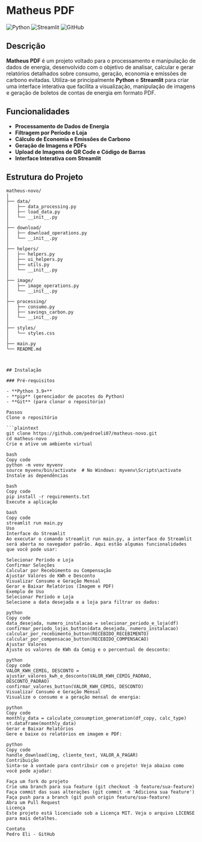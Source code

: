 # Matheus PDF

![Python](https://img.shields.io/badge/Python-3.9+-blue.svg)
![Streamlit](https://img.shields.io/badge/Streamlit-0.84.0+-red.svg)
![GitHub](https://img.shields.io/badge/GitHub-Repository-lightgrey.svg)

## Descrição

**Matheus PDF** é um projeto voltado para o processamento e manipulação de dados de energia, desenvolvido com o objetivo de analisar, calcular e gerar relatórios detalhados sobre consumo, geração, economia e emissões de carbono evitadas. Utiliza-se principalmente **Python** e **Streamlit** para criar uma interface interativa que facilita a visualização, manipulação de imagens e geração de boletos de contas de energia em formato PDF.

## Funcionalidades

- **Processamento de Dados de Energia**
- **Filtragem por Período e Loja**
- **Cálculo de Economia e Emissões de Carbono**
- **Geração de Imagens e PDFs**
- **Upload de Imagens de QR Code e Código de Barras**
- **Interface Interativa com Streamlit**

## Estrutura do Projeto

```plaintext
matheus-novo/
│
├── data/
│   ├── data_processing.py
│   ├── load_data.py
│   └── __init__.py
│
├── download/
│   ├── download_operations.py
│   └── __init__.py
│
├── helpers/
│   ├── helpers.py
│   ├── ui_helpers.py
│   ├── utils.py
│   └── __init__.py
│
├── image/
│   ├── image_operations.py
│   └── __init__.py
│
├── processing/
│   ├── consumo.py
│   ├── savings_carbon.py
│   └── __init__.py
│
├── styles/
│   └── styles.css
│
├── main.py
└── README.md



## Instalação

### Pré-requisitos

- **Python 3.9+**
- **pip** (gerenciador de pacotes do Python)
- **Git** (para clonar o repositório)

Passos
Clone o repositório

```plaintext
git clone https://github.com/pedroeli07/matheus-novo.git
cd matheus-novo
Crie e ative um ambiente virtual

bash
Copy code
python -m venv myvenv
source myvenv/bin/activate  # No Windows: myvenv\Scripts\activate
Instale as dependências

bash
Copy code
pip install -r requirements.txt
Execute a aplicação

bash
Copy code
streamlit run main.py
Uso
Interface do Streamlit
Ao executar o comando streamlit run main.py, a interface do Streamlit será aberta no navegador padrão. Aqui estão algumas funcionalidades que você pode usar:

Selecionar Período e Loja
Confirmar Seleções
Calcular por Recebimento ou Compensação
Ajustar Valores de KWh e Desconto
Visualizar Consumo e Geração Mensal
Gerar e Baixar Relatórios (Imagem e PDF)
Exemplo de Uso
Selecionar Período e Loja
Selecione a data desejada e a loja para filtrar os dados:

python
Copy code
data_desejada, numero_instalacao = selecionar_periodo_e_loja(df)
confirmar_periodo_lojas_button(data_desejada, numero_instalacao)
calcular_por_recebimento_button(RECEBIDO_RECEBIMENTO)
calcular_por_compensacao_button(RECEBIDO_COMPENSACAO)
Ajustar Valores
Ajuste os valores de KWh da Cemig e o percentual de desconto:

python
Copy code
VALOR_KWH_CEMIG, DESCONTO = ajustar_valores_kwh_e_desconto(VALOR_KWH_CEMIG_PADRAO, DESCONTO_PADRAO)
confirmar_valores_button(VALOR_KWH_CEMIG, DESCONTO)
Visualizar Consumo e Geração Mensal
Visualize o consumo e a geração mensal de energia:

python
Copy code
monthly_data = calculate_consumption_generation(df_copy, calc_type)
st.dataframe(monthly_data)
Gerar e Baixar Relatórios
Gere e baixe os relatórios em imagem e PDF:

python
Copy code
handle_download(img, cliente_text, VALOR_A_PAGAR)
Contribuição
Sinta-se à vontade para contribuir com o projeto! Veja abaixo como você pode ajudar:

Faça um fork do projeto
Crie uma branch para sua feature (git checkout -b feature/sua-feature)
Faça commit das suas alterações (git commit -m 'Adiciona sua feature')
Faça push para a branch (git push origin feature/sua-feature)
Abra um Pull Request
Licença
Este projeto está licenciado sob a Licença MIT. Veja o arquivo LICENSE para mais detalhes.

Contato
Pedro Eli - GitHub
